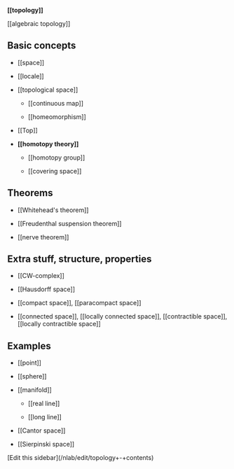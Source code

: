 

**[[topology]]**

[[algebraic topology]]

## Basic concepts

* [[space]]

* [[locale]]

* [[topological space]]
  
  * [[continuous map]]

  * [[homeomorphism]]


* [[Top]]

* **[[homotopy theory]]**

  * [[homotopy group]]

  * [[covering space]]

## Theorems

* [[Whitehead's theorem]]

* [[Freudenthal suspension theorem]]

* [[nerve theorem]]

## Extra stuff, structure, properties

* [[CW-complex]]

* [[Hausdorff space]]

* [[compact space]], [[paracompact space]]

* [[connected space]], [[locally connected space]], [[contractible space]], [[locally contractible space]]


## Examples

* [[point]]

* [[sphere]]

* [[manifold]]

  * [[real line]]

  * [[long line]]

* [[Cantor space]]

* [[Sierpinski space]]


<div markdown="1">[Edit this sidebar](/nlab/edit/topology+-+contents)</div>



